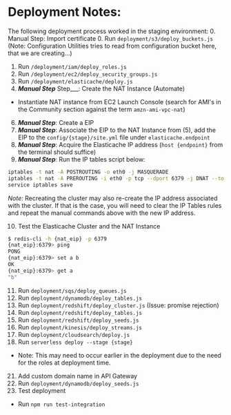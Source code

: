 # Deployment Notes:

The following deployment process worked in the staging environment:
0. Manual Step: Import certificate
0. Run `deployment/s3/deploy_buckets.js` (Note: Configuration Utilities tries to read from configuration bucket here, that we are creating...)
1. Run `/deployment/iam/deploy_roles.js`
3.  Run `/deployment/ec2/deploy_security_groups.js`
4.  Run `/deployment/elasticache/deploy.js`
5.  ___Manual Step___ Step___:  Create the NAT Instance (Automate)
  - Instantiate NAT instance from EC2 Launch Console (search for AMI's in the Community section against the term `amzn-ami-vpc-nat`)
6.  ___Manual Step___: Create a EIP
7.  ___Manual Step___: Associate the EIP to the NAT Instance from (5), add the EIP to the `config/{stage}/site.yml` file under `elasticache.endpoint`
8.  ___Manual Step___: Acquire the Elasticache IP address (`host {endpoint}` from the terminal should suffice)
9.  ___Manual Step___: Run the IP tables script below:
```sh
iptables -t nat -A POSTROUTING -o eth0 -j MASQUERADE
iptables -t nat -A PREROUTING -i eth0 -p tcp --dport 6379 -j DNAT --to {elasticache_ip_address}:6379
service iptables save
```
*Note:* Recreating the cluster may also re-create the IP address associated with the cluster.  If that is the case, you will need to clear the IP Tables rules and repeat the manual commands above with the new IP address.

10. Test the Elasticache Cluster and the NAT Instance
```sh
$ redis-cli -h {nat_eip} -p 6379
{nat_eip}:6379> ping
PONG
{nat_eip}:6379> set a b
OK
{nat_eip}:6379> get a
"b"
```
11. Run `deployment/sqs/deploy_queues.js`
12. Run `deployment/dynamodb/deploy_tables.js`
13. Run `deployment/redshift/deploy_cluster.js` (Issue: promise rejection)
16. Run `deployment/redshift/deploy_tables.js`
17. Run `deployment/redshift/deploy_seeds.js`
18. Run `deployment/kinesis/deploy_streams.js`
19. Run `deployment/cloudsearch/deploy.js`
20. Run `serverless deploy --stage {stage}`
 - Note:  This may need to occur earlier in the deployment due to the need for the roles at deployment time.
21. Add custom domain name in API Gateway
21. Run `deployment/dynamodb/deploy_seeds.js`
22. Test deployment
  - Run `npm run test-integration`
